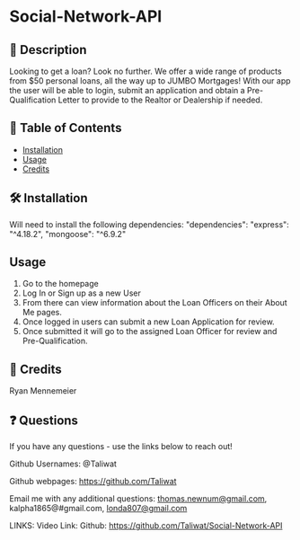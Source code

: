 # Social-Network-API

## 📘 Description

Looking to get a loan? Look no further. We offer a wide range of products from $50 personal loans, all the way up to JUMBO Mortgages!  With our app the user will be able to login, submit an application and obtain a Pre-Qualification Letter to provide to the Realtor or Dealership if needed.

## 📑 Table of Contents 

- [Installation](#installation)
- [Usage](#usage)
- [Credits](#credits)

## 🛠️ Installation 

Will need to install the following dependencies:
"dependencies": 
    "express": "^4.18.2",
    "mongoose": "^6.9.2"

## Usage

1. Go to the homepage
2. Log In or Sign up as a new User
3. From there can view information about the Loan Officers on their About Me pages.
4. Once logged in users can submit a new Loan Application for review.
5.  Once submitted it will go to the assigned Loan Officer for review and Pre-Qualification.


## 🤝 Credits

Ryan Mennemeier


## ❓ Questions

If you have any questions - use the links below to reach out!

Github Usernames: @Taliwat

Github webpages:  https://github.com/Taliwat 

Email me with any additional questions: thomas.newnum@gmail.com, kalpha1865@#gmail.com, londa807@gmail.com

LINKS:
Video Link: 
Github: https://github.com/Taliwat/Social-Network-API
